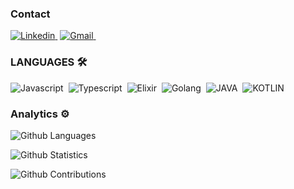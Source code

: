 ### Contact
<a href="https://www.linkedin.com/in/adam-costa-0aba1438/">![Linkedin](https://img.shields.io/badge/adamcoutinho-0077B5?style=for-the-badge&logo=linkedin&logoColor=white)&nbsp;</a>
<a href="mailto:adamcoutinho@gmail.com" >![Gmail](https://img.shields.io/badge/adamcoutinho@gmail.com-D14836?style=for-the-badge&logo=gmail&logoColor=white)&nbsp;</a>

### LANGUAGES 🛠  
![Javascript](https://img.shields.io/badge/JavaScript-323330?style=for-the-badge&logo=javascript&logoColor=F7DF1E)&nbsp;
![Typescript](https://img.shields.io/badge/TypeScript-007ACC?style=for-the-badge&logo=typescript&logoColor=white)&nbsp;
![Elixir](https://img.shields.io/badge/Elixir-4B275F?style=for-the-badge&logo=elixir&logoColor=white)&nbsp;
![Golang](https://img.shields.io/badge/Go-00ADD8?style=for-the-badge&logo=go&logoColor=white)&nbsp;
![JAVA](https://img.shields.io/badge/Java-ED8B00?style=for-the-badge&logo=java&logoColor=white)&nbsp;
![KOTLIN](https://img.shields.io/badge/Kotlin-0095D5?&style=for-the-badge&logo=kotlin&logoColor=white)&nbsp;

### Analytics ⚙️

![Github Languages](https://github-readme-stats.vercel.app/api/top-langs/?username=adamcoutinho&layout=compact&count_private=true)

![Github Statistics](https://github-readme-stats.vercel.app/api/?username=adamcoutinho&count_private=true&show_icons=true)

![Github Contributions](https://github-readme-streak-stats.herokuapp.com/?user=adamcoutinho&hide_border=true)
